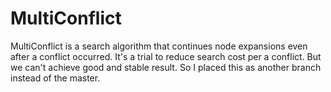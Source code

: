 # MultiConflict

MultiConflict is a search algorithm that continues node expansions even after a conflict occurred.
It's a trial to reduce search cost per a conflict. But we can't achieve good and stable result.
So I placed this as another branch instead of the master.
